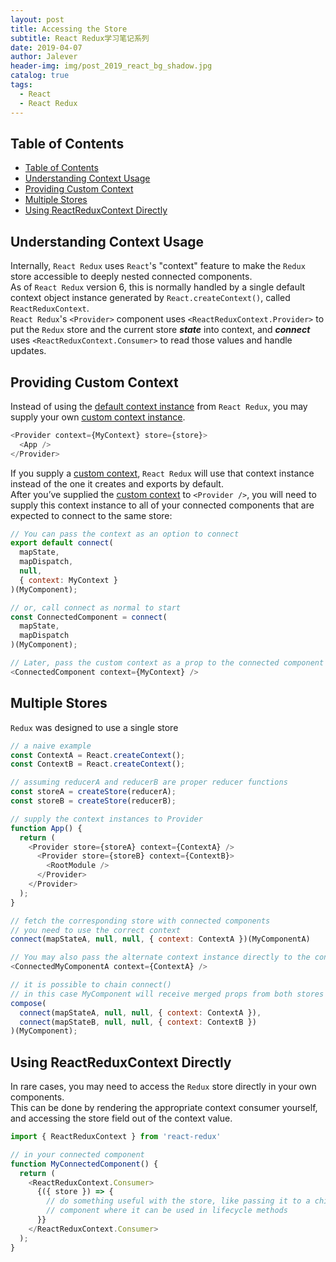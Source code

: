 ```yaml
---
layout: post
title: Accessing the Store
subtitle: React Redux学习笔记系列
date: 2019-04-07
author: Jalever
header-img: img/post_2019_react_bg_shadow.jpg
catalog: true
tags:
  - React
  - React Redux
---
```


## Table of Contents

- [Table of Contents](#table-of-contents)
- [Understanding Context Usage](#understanding-context-usage)
- [Providing Custom Context](#providing-custom-context)
- [Multiple Stores](#multiple-stores)
- [Using ReactReduxContext Directly](#using-reactreduxcontext-directly)

## Understanding Context Usage
Internally, `React Redux` uses `React`'s "context" feature to make the `Redux` store accessible to deeply nested connected components. <br>
As of `React Redux` version 6, this is normally handled by a single default context object instance generated by `React.createContext()`, called `ReactReduxContext`.<br>
`React Redux`'s `<Provider>` component uses `<ReactReduxContext.Provider>` to put the `Redux` store and the current store ***state*** into context, and ***connect*** uses `<ReactReduxContext.Consumer>` to read those values and handle updates.<br>

## Providing Custom Context
Instead of using the <ins>default context instance</ins> from `React Redux`, you may supply your own <ins>custom context instance</ins>.<br>
```javascript
<Provider context={MyContext} store={store}>
  <App />
</Provider>
```
If you supply a <ins>custom context</ins>, `React Redux` will use that context instance instead of the one it creates and exports by default.<br>
After you’ve supplied the <ins>custom context</ins> to `<Provider />`, you will need to supply this context instance to all of your connected components that are expected to connect to the same store:
```javascript
// You can pass the context as an option to connect
export default connect(
  mapState,
  mapDispatch,
  null,
  { context: MyContext }
)(MyComponent);

// or, call connect as normal to start
const ConnectedComponent = connect(
  mapState,
  mapDispatch
)(MyComponent);

// Later, pass the custom context as a prop to the connected component
<ConnectedComponent context={MyContext} />
```

## Multiple Stores
`Redux` was designed to use a single store
```javascript
// a naive example
const ContextA = React.createContext();
const ContextB = React.createContext();

// assuming reducerA and reducerB are proper reducer functions
const storeA = createStore(reducerA);
const storeB = createStore(reducerB);

// supply the context instances to Provider
function App() {
  return (
    <Provider store={storeA} context={ContextA} />
      <Provider store={storeB} context={ContextB}>
        <RootModule />
      </Provider>
    </Provider>
  );
}

// fetch the corresponding store with connected components
// you need to use the correct context
connect(mapStateA, null, null, { context: ContextA })(MyComponentA)

// You may also pass the alternate context instance directly to the connected component instead
<ConnectedMyComponentA context={ContextA} />

// it is possible to chain connect()
// in this case MyComponent will receive merged props from both stores
compose(
  connect(mapStateA, null, null, { context: ContextA }),
  connect(mapStateB, null, null, { context: ContextB })
)(MyComponent);
```

## Using ReactReduxContext Directly
In rare cases, you may need to access the `Redux` store directly in your own components.<br>
This can be done by rendering the appropriate context consumer yourself, and accessing the store field out of the context value.
```javascript
import { ReactReduxContext } from 'react-redux'

// in your connected component
function MyConnectedComponent() {
  return (
    <ReactReduxContext.Consumer>
      {({ store }) => {
        // do something useful with the store, like passing it to a child
        // component where it can be used in lifecycle methods
      }}
    </ReactReduxContext.Consumer>
  );
}

```




